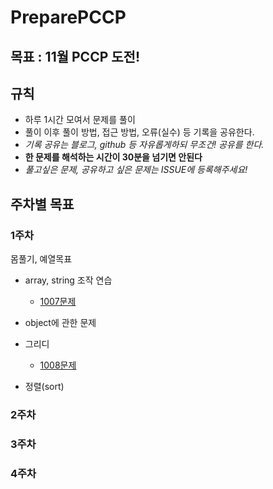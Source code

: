 # PreparePCCP

## 목표 : 11월 PCCP 도전!

## 규칙

- 하루 1시간 모여서 문제를 풀이
- 풀이 이후 풀이 방법, 접근 방법, 오류(실수) 등 기록을 공유한다.
- _기록 공유는 블로그, github 등 자유롭게하되 무조건! 공유를 한다._
- **한 문제를 해석하는 시간이 30분을 넘기면 안된다**
- _풀고싶은 문제, 공유하고 싶은 문제는 ISSUE에 등록해주세요!_

## 주차별 목표

### 1주차

몸풀기, 예열목표

- array, string 조작 연습
  - [1007문제](https://github.com/1-500/PreparePCCP/blob/main/%EB%AC%B8%EC%A0%9C/1007%EB%AC%B8%EC%A0%9C.md)
- object에 관한 문제
- 그리디

  - [1008문제](https://github.com/1-500/PreparePCCP/blob/main/%EB%AC%B8%EC%A0%9C/1008%EB%AC%B8%EC%A0%9C.md)

- 정렬(sort)

### 2주차

### 3주차

### 4주차
